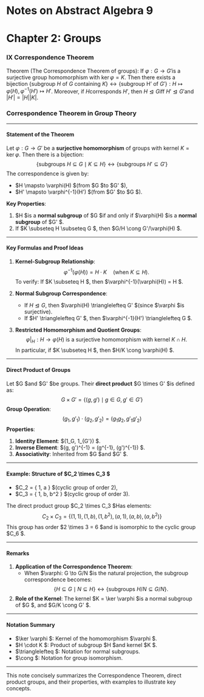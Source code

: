 # Notes on Abstract Algebra 9

# Chapter 2: Groups

### IX Correspondence Theorem 

Theorem (The Correspondence Theorem of groups): If $\varphi: G\to G'$is a surjective group homomorphism with $\ker \varphi = K$. Then there exists a bijection $\{\text{subgroup }H\text{ of } G \text{ containing } K\}\leftrightarrow \{\text{subgroup H' of } G'\}: H\mapsto \varphi(H),\varphi^{-1}(H')\mapsto H'$. 
Moreover, if $H$corresponds $H'$, then $H\trianglelefteq G$iff $H' \trianglelefteq G'$and $|H'| = |H||K|$.

### Correspondence Theorem in Group Theory

---

#### **Statement of the Theorem**  
Let $\varphi: G \to G'$ be a **surjective homomorphism** of groups with kernel $K = \ker \varphi$. Then there is a bijection:  
$$
\big\{ \text{subgroups } H \subseteq G \mid K \subseteq H \big\} \longleftrightarrow \big\{ \text{subgroups } H' \subseteq G' \big\}
$$
The correspondence is given by:  
- $H \mapsto \varphi(H) $(from $G $to $G' $),  
- $H' \mapsto \varphi^{-1}(H') $(from $G' $to $G $).  

**Key Properties**:  
1. $H $is a **normal subgroup** of $G $if and only if $\varphi(H) $is a **normal subgroup** of $G' $.  
2. If $K \subseteq H \subseteq G $, then $G/H \cong G'/\varphi(H) $.  

---

#### **Key Formulas and Proof Ideas**  
1. **Kernel-Subgroup Relationship**:  
   $$
   \varphi^{-1}(\varphi(H)) = H \cdot K \quad (\text{when } K \subseteq H).
   $$
   To verify: If $K \subseteq H $, then $\varphi^{-1}(\varphi(H)) = H $.  

2. **Normal Subgroup Correspondence**:  
   - If $H \trianglelefteq G$, then $\varphi(H) \trianglelefteq G' $(since $\varphi $is surjective).  
   - If $H' \trianglelefteq G' $, then $\varphi^{-1}(H') \trianglelefteq G $.  

3. **Restricted Homomorphism and Quotient Groups**:  
   $$
   \varphi|_H: H \to \varphi(H) \text{ is a surjective homomorphism with kernel } K \cap H.
   $$
   In particular, if $K \subseteq H $, then $H/K \cong \varphi(H) $.  

---

#### **Direct Product of Groups**  
Let $G $and $G' $be groups. Their **direct product** $G \times G' $is defined as:  
$$
G \times G' = \{ (g, g') \mid g \in G, g' \in G' \}
$$
**Group Operation**:  
$$
(g_1, g'_1) \cdot (g_2, g'_2) = (g_1 g_2, g'_1 g'_2)
$$
**Properties**:  
1. **Identity Element**: $(1_G, 1_{G'}) $.  
2. **Inverse Element**: $(g, g')^{-1} = (g^{-1}, (g')^{-1}) $.  
3. **Associativity**: Inherited from $G $and $G' $.  

---

#### **Example: Structure of $C_2 \times C_3 $**  
- $C_2 = \{ 1, a \} $(cyclic group of order 2),  
- $C_3 = \{ 1, b, b^2 \} $(cyclic group of order 3).  

The direct product group $C_2 \times C_3 $Has elements:  
$$
C_2 \times C_3 = \big\{ (1,1), (1,b), (1,b^2), (a,1), (a,b), (a,b^2) \big\}
$$
This group has order $2 \times 3 = 6 $and is isomorphic to the cyclic group $C_6 $.  

---

#### **Remarks**  
1. **Application of the Correspondence Theorem**:  
   - When $\varphi: G \to G/N $is the natural projection, the subgroup correspondence becomes:  
     $$
     \{ H \subseteq G \mid N \subseteq H \} \longleftrightarrow \{ \text{subgroups } H/N \subseteq G/N \}.
     $$
2. **Role of the Kernel**: The kernel $K = \ker \varphi $is a normal subgroup of $G $, and $G/K \cong G' $.  

---

#### **Notation Summary**  
- $\ker \varphi $: Kernel of the homomorphism $\varphi $.  
- $H \cdot K $: Product of subgroup $H $and kernel $K $.  
- $\trianglelefteq $: Notation for normal subgroups.  
- $\cong $: Notation for group isomorphism.  

--- 

This note concisely summarizes the Correspondence Theorem, direct product groups, and their properties, with examples to illustrate key concepts.